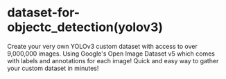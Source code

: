 # dataset-for-objectc_detection(yolov3)

Create your very own YOLOv3 custom dataset with access to over 9,000,000 images. Using Google's Open Image Dataset v5 which comes with labels and annotations for each image! Quick and easy way to gather your custom dataset in minutes!

